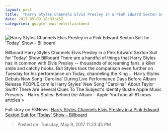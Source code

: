 ```yaml
---
layout: post
title:  "Harry Styles Channels Elvis Presley in a Pink Edward Sexton Suit for 'Today' Show - Billboard"
date: 2017-05-09 18:33:45Z
categories: google-news-entertaintment
---
```


![Harry Styles Channels Elvis Presley in a Pink Edward Sexton Suit for 'Today' Show - Billboard](http://www.billboard.com/files/media/harry-styles-performance-today-show-2017-a-billboard-1548.jpg)

Billboard Harry Styles Channels Elvis Presley in a Pink Edward Sexton Suit for 'Today' Show Billboard There are a handful of things that Harry Styles has in common with Elvis Presley -- thousands of screaming fans, a killer smile and catchy hooks. But Styles took the comparison even further on Tuesday for his performance on Today, channeling the King ... Harry Styles Debuts New Song 'Carolina' During Live Performance Days Before Album Release PEOPLE.com Is Harry Styles' New Song "Carolina" About Taylor Swift? There Are Several Clues To The Subject's Identity Bustle Apple Music Presents – Harry Styles: Behind the Album – Apple YouTube all 81 news articles »


Full story on F3News: [Harry Styles Channels Elvis Presley in a Pink Edward Sexton Suit for 'Today' Show - Billboard](http://www.f3nws.com/n/YQdEcF)

> Posted on: Tuesday, May 9, 2017 11:33:45 PM
